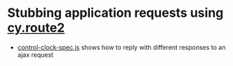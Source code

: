 # Stubbing application requests using [cy.route2](https://on.cypress.io/route2)

- [control-clock-spec.js](cypress/integration/control-clock-spec.js) shows how to reply with different responses to an ajax request
